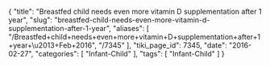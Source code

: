 {
    "title": "Breastfed child needs even more vitamin D supplementation after 1 year",
    "slug": "breastfed-child-needs-even-more-vitamin-d-supplementation-after-1-year",
    "aliases": [
        "/Breastfed+child+needs+even+more+vitamin+D+supplementation+after+1+year+\u2013+Feb+2016",
        "/7345"
    ],
    "tiki_page_id": 7345,
    "date": "2016-02-27",
    "categories": [
        "Infant-Child"
    ],
    "tags": [
        "Infant-Child"
    ]
}